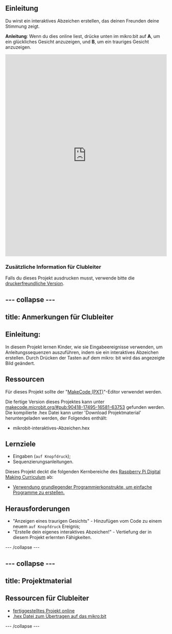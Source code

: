 ## Einleitung

Du wirst ein interaktives Abzeichen erstellen, das deinen Freunden deine Stimmung zeigt.

**Anleitung**: Wenn du dies online liest, drücke unten im mikro:bit auf **A**, um ein glückliches Gesicht anzuzeigen, und **B**, um ein trauriges Gesicht anzuzeigen.

<div style="position:relative;height:0;padding-bottom:125%;overflow:hidden;"><iframe style="position:absolute;top:0;left:0;width:100%;height:100%;" src="https://makecode.microbit.org/---run?id=_M6yLfbemfPUv" allowfullscreen="allowfullscreen" sandbox="allow-popups allow-forms allow-scripts allow-same-origin" frameborder="0"></iframe></div>

### Zusätzliche Information für Clubleiter

Falls du dieses Projekt ausdrucken musst, verwende bitte die [druckerfreundliche Version](https://projects.raspberrypi.org/en/projects/interactive-badge/print).

## \--- collapse \---

## title: Anmerkungen für Clubleiter

## Einleitung:

In diesem Projekt lernen Kinder, wie sie Eingabeereignisse verwenden, um Anleitungssequenzen auszuführen, indem sie ein interaktives Abzeichen erstellen. Durch Drücken der Tasten auf dem mikro: bit wird das angezeigte Bild geändert.

## Ressourcen

Für dieses Projekt sollte der "[MakeCode (PXT)](http://jumpto.cc/pxt-new)"-Editor verwendet werden.

Die fertige Version dieses Projektes kann unter [makecode.microbit.org/#pub:90418-17495-16581-63753](https://makecode.microbit.org/#pub:90418-17495-16581-63753) gefunden werden. Die kompilierte .hex Datei kann unter 'Download Projektmaterial' heruntergeladen werden, der Folgendes enthält:

* mikrobit-interaktives-Abzeichen.hex

## Lernziele

* Eingaben (`auf Knopfdruck`);
* Sequenzierungsanleitungen.

Dieses Projekt deckt die folgenden Kernbereiche des [Raspberry Pi Digital Making Curriculum](http://rpf.io/curriculum) ab:

* [Verwendung grundlegender Programmierkonstrukte, um einfache Programme zu erstellen.](https://www.raspberrypi.org/curriculum/programming/creator)

## Herausforderungen

* "Anzeigen eines traurigen Gesichts" - Hinzufügen vom Code zu einem neuem `auf Knopfdruck` Ereignis;
* "Erstelle dein eigenes interaktives Abzeichen!" - Vertiefung der in diesem Projekt erlernten Fähigkeiten.

\--- /collapse \---

## \--- collapse \---

## title: Projektmaterial

## Ressourcen für Clubleiter

* [fertiggestelltes Projekt online](https://makecode.microbit.org/#pub:90418-17495-16581-63753)
* [.hex Datei zum Übertragen auf das mikro:bit](resources/microbit-Interactive-Badge.hex)

\--- /collapse \---